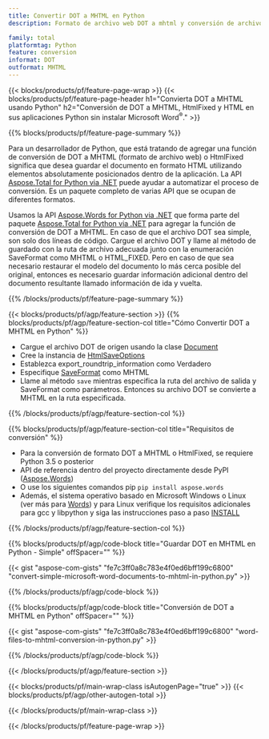 ```yaml
---
title: Convertir DOT a MHTML en Python
description: Formato de archivo web DOT a mhtml y conversión de archivos HtmlFixed en sus aplicaciones de Python sin usar Microsoft Word 

family: total
platformtag: Python
feature: conversion
informat: DOT
outformat: MHTML
---
```

{{< blocks/products/pf/feature-page-wrap >}}
{{< blocks/products/pf/feature-page-header h1="Convierta DOT a MHTML usando Python" h2="Conversión de DOT a MHTML, HtmlFixed y HTML en sus aplicaciones Python sin instalar Microsoft Word<sup>&reg;</sup>." >}}

{{% blocks/products/pf/feature-page-summary %}}

Para un desarrollador de Python, que está tratando de agregar una función de conversión de DOT a MHTML (formato de archivo web) o HtmlFixed significa que desea guardar el documento en formato HTML utilizando elementos absolutamente posicionados dentro de la aplicación. La API [Aspose.Total for Python via .NET](https://products.aspose.com/total/python-net/) puede ayudar a automatizar el proceso de conversión. Es un paquete completo de varias API que se ocupan de diferentes formatos. 

Usamos la API [Aspose.Words for Python via .NET](https://products.aspose.com/words/python-net/) que forma parte del paquete [Aspose.Total for Python via .NET](https://products.aspose.com/total/python-net/) para agregar la función de conversión de DOT a MHTML. En caso de que el archivo DOT sea simple, son solo dos líneas de código. Cargue el archivo DOT y llame al método de guardado con la ruta de archivo adecuada junto con la enumeración SaveFormat como MHTML o HTML_FIXED. Pero en caso de que sea necesario restaurar el modelo del documento lo más cerca posible del original, entonces es necesario guardar información adicional dentro del documento resultante llamado información de ida y vuelta.

{{% /blocks/products/pf/feature-page-summary %}}

{{< blocks/products/pf/agp/feature-section >}}
{{% blocks/products/pf/agp/feature-section-col title="Cómo Convertir DOT a MHTML en Python" %}}
- Cargue el archivo DOT de origen usando la clase [Document](https://reference.aspose.com/words/python-net/aspose.words/document/)
- Cree la instancia de [HtmlSaveOptions](https://reference.aspose.com/words/python-net/aspose.words.saving/htmlsaveoptions/)
- Establezca export_roundtrip_information como Verdadero
- Especifique [SaveFormat](https://reference.aspose.com/words/python-net/aspose.words/saveformat/) como MHTML
- Llame al método `save` mientras especifica la ruta del archivo de salida y SaveFormat como parámetros. Entonces su archivo DOT se convierte a MHTML en la ruta especificada.

{{% /blocks/products/pf/agp/feature-section-col %}}

{{% blocks/products/pf/agp/feature-section-col title="Requisitos de conversión" %}}

- Para la conversión de formato DOT a MHTML o HtmlFixed, se requiere Python 3.5 o posterior
- API de referencia dentro del proyecto directamente desde PyPI ([Aspose.Words](https://pypi.org/project/aspose-words/))
- O use los siguientes comandos pip ```pip install aspose.words```
- Además, el sistema operativo basado en Microsoft Windows o Linux (ver más para [Words](https://docs.aspose.com/words/python-net/system-requirements/)) y para Linux verifique los requisitos adicionales para gcc y libpython y siga las instrucciones paso a paso [INSTALL](https://docs.aspose.com/words/python-net/installation/)
 

{{% /blocks/products/pf/agp/feature-section-col %}}

{{% blocks/products/pf/agp/code-block title="Guardar DOT en MHTML en Python - Simple" offSpacer="" %}}

{{< gist "aspose-com-gists" "fe7c3ff0a8c783e4f0ed6bff199c6800" "convert-simple-microsoft-word-documents-to-mhtml-in-python.py" >}}

{{% /blocks/products/pf/agp/code-block %}}

{{% blocks/products/pf/agp/code-block title="Conversión de DOT a MHTML en Python" offSpacer="" %}}

{{< gist "aspose-com-gists" "fe7c3ff0a8c783e4f0ed6bff199c6800" "word-files-to-mhtml-conversion-in-python.py" >}}

{{% /blocks/products/pf/agp/code-block %}}

{{< /blocks/products/pf/agp/feature-section >}}

{{< blocks/products/pf/main-wrap-class isAutogenPage="true" >}}
{{< blocks/products/pf/agp/other-autogen-total >}}

{{< /blocks/products/pf/main-wrap-class >}}

{{< /blocks/products/pf/feature-page-wrap >}}